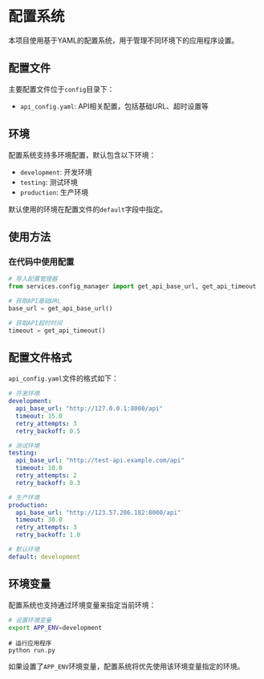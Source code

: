 # 配置系统

本项目使用基于YAML的配置系统，用于管理不同环境下的应用程序设置。

## 配置文件

主要配置文件位于`config`目录下：

- `api_config.yaml`: API相关配置，包括基础URL、超时设置等

## 环境

配置系统支持多环境配置，默认包含以下环境：

- `development`: 开发环境
- `testing`: 测试环境
- `production`: 生产环境

默认使用的环境在配置文件的`default`字段中指定。

## 使用方法

### 在代码中使用配置

```python
# 导入配置管理器
from services.config_manager import get_api_base_url, get_api_timeout

# 获取API基础URL
base_url = get_api_base_url()

# 获取API超时时间
timeout = get_api_timeout()
```

## 配置文件格式

`api_config.yaml`文件的格式如下：

```yaml
# 开发环境
development:
  api_base_url: "http://127.0.0.1:8000/api"
  timeout: 15.0
  retry_attempts: 3
  retry_backoff: 0.5

# 测试环境
testing:
  api_base_url: "http://test-api.example.com/api"
  timeout: 10.0
  retry_attempts: 2
  retry_backoff: 0.3

# 生产环境
production:
  api_base_url: "http://123.57.206.182:8000/api"
  timeout: 30.0
  retry_attempts: 3
  retry_backoff: 1.0

# 默认环境
default: development
```

## 环境变量

配置系统也支持通过环境变量来指定当前环境：

```bash
# 设置环境变量
export APP_ENV=development
```

```
# 运行应用程序
python run.py
```

如果设置了`APP_ENV`环境变量，配置系统将优先使用该环境变量指定的环境。

